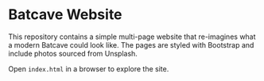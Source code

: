# Batcave Website

This repository contains a simple multi-page website that re-imagines what a modern Batcave could look like. The pages are styled with Bootstrap and include photos sourced from Unsplash.

Open `index.html` in a browser to explore the site.
